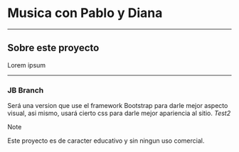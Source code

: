 # Musica con Pablo y Diana
___
## Sobre este proyecto
Lorem ipsum 

___
### JB Branch
Será una version que use el framework Bootstrap para darle mejor aspecto visual, asi mismo, usará cierto css para darle mejor apariencia al sitio.
_Test2_
> [!NOTE]
> Este proyecto es de caracter educativo y sin ningun uso comercial.